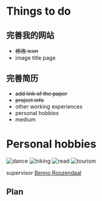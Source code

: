 # Things to do

## 完善我的网站
 - ~~修改 icon~~
 - image title page

## 完善简历
 - ~~add link of the paper~~
 - ~~project info~~
 - other working experiences
 - personal hobbies
 - medium
# Personal hobbies
![dance](https://raw.githubusercontent.com/jetgc/jetgc.github.io/master/img/hobb_dancing.png) 
![hiking](https://raw.githubusercontent.com/jetgc/jetgc.github.io/master/img/hobb_hiking.png) 
![read](https://raw.githubusercontent.com/jetgc/jetgc.github.io/master/img/hobb_reading.png) 
![tourism](https://raw.githubusercontent.com/jetgc/jetgc.github.io/master/img/hobb_tourism.png)

supervisor [Benno Roozendaal](https://www.researchgate.net/profile/Benno_Roozendaal)
  
  ## Plan

  